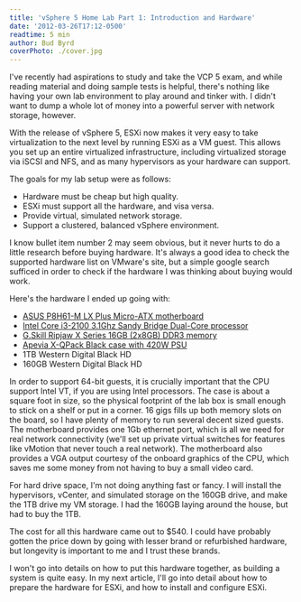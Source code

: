 ```yaml
---
title: 'vSphere 5 Home Lab Part 1: Introduction and Hardware'
date: '2012-03-26T17:12-0500'
readtime: 5 min
author: Bud Byrd
coverPhoto: ./cover.jpg
---
```


I've recently had aspirations to study and take the VCP 5 exam, and while reading material and doing sample tests is helpful, there's nothing like having your own lab environment to play around and tinker with.  I didn't want to dump a whole lot of money into a powerful server with network storage, however.

With the release of vSphere 5, ESXi now makes it very easy to take virtualization to the next level by running ESXi as a VM guest.  This allows you set up an entire virtualized infrastructure, including virtualized storage via iSCSI and NFS, and as many hypervisors as your hardware can support.


The goals for my lab setup were as follows:

* Hardware must be cheap but high quality.
* ESXi must support all the hardware, and visa versa.
* Provide virtual, simulated network storage.
* Support a clustered, balanced vSphere environment.

I know bullet item number 2 may seem obvious, but it never hurts to do a little research before buying hardware.  It's always a good idea to check the supported hardware list on VMware's site, but a simple google search sufficed in order to check if the hardware I was thinking about buying would work.

Here's the hardware I ended up going with:

* [ASUS P8H61-M LX Plus Micro-ATX motherboard](http://www.newegg.com/Product/Product.aspx?Item=N82E16813131793)
* [Intel Core i3-2100 3.1Ghz Sandy Bridge Dual-Core processor](http://www.newegg.com/Product/Product.aspx?Item=N82E16819115078)
* [G.Skill Ripjaw X Series 16GB (2x8GB) DDR3 memory](http://www.newegg.com/Product/Product.aspx?Item=N82E16820231486)
* [Apevia X-QPack Black case with 420W PSU](http://www.newegg.com/Product/Product.aspx?Item=N82E16811144162)
* 1TB Western Digital Black HD
* 160GB Western Digital Black HD

In order to support 64-bit guests, it is crucially important that the CPU support Intel VT, if you are using Intel processors.  The case is about a square foot in size, so the physical footprint of the lab box is small enough to stick on a shelf or put in a corner.  16 gigs fills up both memory slots on the board, so I have plenty of memory to run several decent sized guests.  The motherboard provides one 1Gb ethernet port, which is all we need for real network connectivity (we'll set up private virtual switches for features like vMotion that never touch a real network).  The motherboard also provides a VGA output courtesy of the onboard graphics of the CPU, which saves me some money from not having to buy a small video card.

For hard drive space, I'm not doing anything fast or fancy.  I will install the hypervisors, vCenter, and simulated storage on the 160GB drive, and make the 1TB drive my VM storage.  I had the 160GB laying around the house, but had to buy the 1TB.

The cost for all this hardware came out to $540.  I could have probably gotten the price down by going with lesser brand or refurbished hardware, but longevity is important to me and I trust these brands.

I won't go into details on how to put this hardware together, as building a system is quite easy.  In my next article, I'll go into detail about how to prepare the hardware for ESXi, and how to install and configure ESXi.
